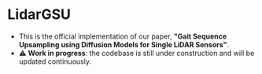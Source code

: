 # LidarGSU

* This is the official implementation of our paper, **"Gait Sequence Upsampling using Diffusion Models for Single LiDAR Sensors"**.
* ⚠️ **Work in progress**: the codebase is still under construction and will be updated continuously.
